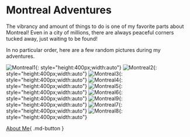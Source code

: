 # Montreal Adventures

The vibrancy and amount of things to do is one of my favorite parts about Montreal! Even in a city of millions, there are always peaceful corners tucked away, just waiting to be found!

In no particular order, here are a few random pictures during my adventures.

![Montreal1](./media/mtl1.jpg "Montreal"){: style="height:400px;width:auto"}
![Montreal2](./media/mtl2.jpg "Montreal"){: style="height:400px;width:auto"}
![Montreal3](./media/mtl3.jpg "Montreal"){: style="height:400px;width:auto"}
![Montreal4](./media/mtl4.jpg "Montreal"){: style="height:400px;width:auto"}
![Montreal5](./media/mtl5.jpg "Montreal"){: style="height:400px;width:auto"}
![Montreal6](./media/mtl6.jpg "Montreal"){: style="height:400px;width:auto"}
![Montreal9](./media/mtl9.jpg "Montreal"){: style="height:400px;width:auto"}
![Montreal7](./media/mtl7.jpg "Montreal"){: style="height:400px;width:auto"}
![Montreal8](./media/mtl8.jpg "Montreal"){: style="height:400px;width:auto"}

[About Me](../about/index.md){ .md-button }
